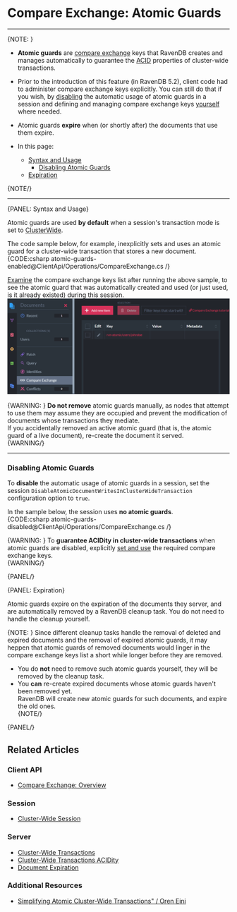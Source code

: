 ﻿# Compare Exchange: Atomic Guards
---

{NOTE: }

* **Atomic guards** are 
  [compare exchange](../../../client-api/operations/compare-exchange/overview) 
  keys that RavenDB creates and manages automatically to guarantee the 
  [ACID](../../../server/clustering/cluster-transactions#cluster-transaction-properties) 
  properties of cluster-wide transactions.  

* Prior to the introduction of this feature (in RavenDB 5.2), client code had to 
  administer compare exchange keys explicitly. You can still do that if you wish, by 
  [disabling](../../../client-api/operations/compare-exchange/atomic-guards#disabling-atomic-guards) 
  the automatic usage of atomic guards in a session and defining and managing compare exchange keys 
  [yourself](../../../client-api/operations/compare-exchange/overview#example-i---email-address-reservation) 
  where needed.  

* Atomic guards **expire** when (or shortly after) the documents that use them expire.  

* In this page:
  * [Syntax and Usage](../../../client-api/operations/compare-exchange/atomic-guards#syntax-and-usage)  
     * [Disabling Atomic Guards](../../../client-api/operations/compare-exchange/atomic-guards#disabling-atomic-guards)  
  * [Expiration](../../../client-api/operations/compare-exchange/atomic-guards#expiration)  

{NOTE/}

---

{PANEL: Syntax and Usage}

Atomic guards are used **by default** when a session's transaction mode is set to 
[ClusterWide](../../../client-api/session/cluster-transaction#open-cluster-wide-session).  

The code sample below, for example, inexplicitly sets and uses an atomic guard 
for a cluster-wide transaction that stores a new document.  
{CODE:csharp atomic-guards-enabled@ClientApi/Operations/CompareExchange.cs /}

[Examine](../../../studio/database/documents/documents-and-collections#the-documents-view) 
the compare exchange keys list after running the above sample, to see the atomic guard that 
was automatically created and used (or just used, is it already existed) during this session.  
![Atomic Guard](images/atomic-guard.png "Atomic Guard")

{WARNING: }
**Do not remove** atomic guards manually, as nodes that attempt to use them 
may assume they are occupied and prevent the modification of documents whose 
transactions they mediate.  
If you accidentally removed an active atomic guard (that is, the atomic guard 
of a live document), re-create the document it served.  
{WARNING/}

---

### Disabling Atomic Guards

To **disable** the automatic usage of atomic guards in a session, set the session 
`DisableAtomicDocumentWritesInClusterWideTransaction` configuration option to `true`.  

In the sample below, the session uses **no atomic guards**.  
{CODE:csharp atomic-guards-disabled@ClientApi/Operations/CompareExchange.cs /}

{WARNING: }
To **guarantee ACIDity in cluster-wide transactions** when atomic guards are disabled, 
explicitly [set and use](../../../client-api/operations/compare-exchange/overview) 
the required compare exchange keys.  
{WARNING/}

{PANEL/}

{PANEL: Expiration}

Atomic guards expire on the expiration of the documents they server, and are automatically 
removed by a RavenDB cleanup task. You do not need to handle the cleanup yourself.  

{NOTE: }
Since different cleanup tasks handle the removal of deleted and expired documents 
and the removal of expired atomic guards, it may heppen that atomic guards of removed 
documents would linger in the compare exchange keys list a short while longer before 
they are removed.  

* You do **not** need to remove such atomic guards yourself, they will be removed by 
  the cleanup task.  
* You **can** re-create expired documents whose atomic guards haven't been removed yet.  
  RavenDB will create new atomic guards for such documents, and expire the old ones.  
{NOTE/}

{PANEL/}

## Related Articles

### Client API
- [Compare Exchange: Overview](../../../client-api/operations/compare-exchange/overview)

### Session
- [Cluster-Wide Session](../../../client-api/session/cluster-transaction#open-cluster-wide-session)

### Server
- [Cluster-Wide Transactions](../../../server/clustering/cluster-transactions)
- [Cluster-Wide Transactions ACIDity](../../../server/clustering/cluster-transactions#cluster-transaction-properties)
- [Document Expiration](../../../server/extensions/expiration)

### Additional Resources
- [Simplifying Atomic Cluster-Wide Transactions" / Oren Eini](https://ayende.com/blog/194405-A/ravendb-5-2-simplifying-atomic-cluster-wide-transactions)
